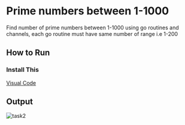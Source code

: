 # Prime numbers between 1-1000
Find number of prime numbers between 1-1000 using go routines and channels, each go routine must have same number of range i.e 1-200

## How to Run
### Install This
[Visual Code](https://code.visualstudio.com/download)

## Output
![task2](https://user-images.githubusercontent.com/88362552/132013135-86656bd2-ba8b-4a87-bc38-66c5d1fd37b6.png)
